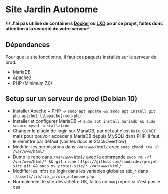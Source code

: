 # Site Jardin Autonome

**/!\ J'ai pas utilisé de containers [Docker](https://www.docker.com/) ou [LXD](https://linuxcontainers.org/lxd/introduction/) pour ce projet, faites donc attention à la sécurité de votre serveur!** 


## Dépendances
Pour que le site fonctionne, il faut ces paquets installés sur le serveur de prod:
- MariaDB
- Apache2
- PHP (Minimum 7.0)

## Setup sur un serveur de prod (Debian 10)
- Installer Apache + PHP -> `sudo apt update && sudo apt install git php apache2 libapache2-mod-php`
- Installer et configurer MariaDB -> `sudo apt install mariadb && sudo secure-mysql-installation`
- Changer le plugin de login sur MariaDB, par défaut c'est `UNIX_SOCKET` mais pour pouvoir accéder à MariaDB depuis MySQLi dans PHP, il faut le remettre par défaut (voir les docs et StackOverflow)
- Modifier les permissions dans `/var/www/html/` avec `sudo chmod +rw -R /var/www/html/`
- Dump le repo dans `/var/www/html/` avec la commande `sudo rm -rf /var/www/html/* && git clone https://github.com/sandaidev/projet-site.git && sudo mv projet-site/* /var/www/html/`
- Modifier les infos de login dans les variables globales `$db_*` dans `./assets/lib/lib_jardin_autonome.php`
- Normalement le site devrait être OK, faites un bug report si c'est pas le cas.


